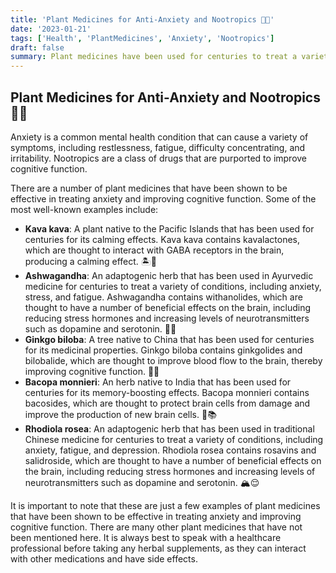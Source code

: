 ```yaml
---
title: 'Plant Medicines for Anti-Anxiety and Nootropics 🌿🧠'
date: '2023-01-21'
tags: ['Health', 'PlantMedicines', 'Anxiety', 'Nootropics']
draft: false
summary: Plant medicines have been used for centuries to treat a variety of conditions, including anxiety and cognitive impairment. Discover some of the most well-known plant medicines that have been shown to be effective in treating anxiety and improving cognitive function.
---
```


## Plant Medicines for Anti-Anxiety and Nootropics 🌿🧠

Anxiety is a common mental health condition that can cause a variety of symptoms, including restlessness, fatigue, difficulty concentrating, and irritability. Nootropics are a class of drugs that are purported to improve cognitive function.

There are a number of plant medicines that have been shown to be effective in treating anxiety and improving cognitive function. Some of the most well-known examples include:

- **Kava kava**: A plant native to the Pacific Islands that has been used for centuries for its calming effects. Kava kava contains kavalactones, which are thought to interact with GABA receptors in the brain, producing a calming effect. 🏝️🧘
- **Ashwagandha**: An adaptogenic herb that has been used in Ayurvedic medicine for centuries to treat a variety of conditions, including anxiety, stress, and fatigue. Ashwagandha contains withanolides, which are thought to have a number of beneficial effects on the brain, including reducing stress hormones and increasing levels of neurotransmitters such as dopamine and serotonin. 🌱💆
- **Ginkgo biloba**: A tree native to China that has been used for centuries for its medicinal properties. Ginkgo biloba contains ginkgolides and bilobalide, which are thought to improve blood flow to the brain, thereby improving cognitive function. 🌳🧠
- **Bacopa monnieri**: An herb native to India that has been used for centuries for its memory-boosting effects. Bacopa monnieri contains bacosides, which are thought to protect brain cells from damage and improve the production of new brain cells. 🌿📚
- **Rhodiola rosea**: An adaptogenic herb that has been used in traditional Chinese medicine for centuries to treat a variety of conditions, including anxiety, fatigue, and depression. Rhodiola rosea contains rosavins and salidroside, which are thought to have a number of beneficial effects on the brain, including reducing stress hormones and increasing levels of neurotransmitters such as dopamine and serotonin. 🏔️😌

It is important to note that these are just a few examples of plant medicines that have been shown to be effective in treating anxiety and improving cognitive function. There are many other plant medicines that have not been mentioned here. It is always best to speak with a healthcare professional before taking any herbal supplements, as they can interact with other medications and have side effects.
